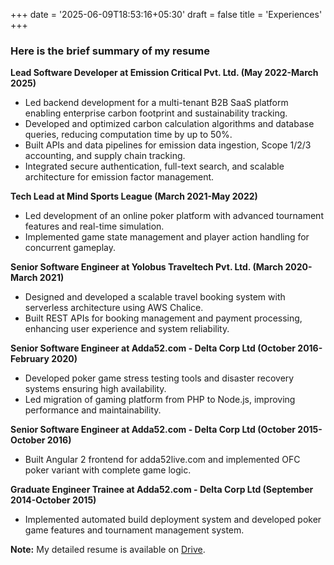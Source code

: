 +++
date = '2025-06-09T18:53:16+05:30'
draft = false
title = 'Experiences'
+++

### Here is the brief summary of my resume

**Lead Software Developer at Emission Critical Pvt. Ltd. (May 2022-March 2025)**
- Led backend development for a multi-tenant B2B SaaS platform enabling enterprise carbon footprint and sustainability tracking.
- Developed and optimized carbon calculation algorithms and database queries, reducing computation time by up to 50%.
- Built APIs and data pipelines for emission data ingestion, Scope 1/2/3 accounting, and supply chain tracking.
- Integrated secure authentication, full-text search, and scalable architecture for emission factor management.


**Tech Lead at Mind Sports League (March 2021-May 2022)**
- Led development of an online poker platform with advanced tournament features and real-time simulation.
- Implemented game state management and player action handling for concurrent gameplay.


**Senior Software Engineer at Yolobus Traveltech Pvt. Ltd. (March 2020-March 2021)**
- Designed and developed a scalable travel booking system with serverless architecture using AWS Chalice.
- Built REST APIs for booking management and payment processing, enhancing user experience and system reliability.


**Senior Software Engineer at Adda52.com - Delta Corp Ltd (October 2016-February 2020)**
- Developed poker game stress testing tools and disaster recovery systems ensuring high availability.
- Led migration of gaming platform from PHP to Node.js, improving performance and maintainability.


**Senior Software Engineer at Adda52.com - Delta Corp Ltd (October 2015-October 2016)**
- Built Angular 2 frontend for adda52live.com and implemented OFC poker variant with complete game logic.


**Graduate Engineer Trainee at Adda52.com - Delta Corp Ltd (September 2014-October 2015)**
- Implemented automated build deployment system and developed poker game features and tournament management system.

**Note:** My detailed resume is available on [Drive](https://drive.google.com/file/d/11VADCUZrHJzU2U8J5Y5lJmXiOUVLUhDG/view?usp=sharing).